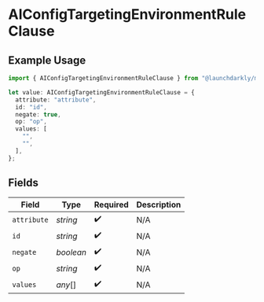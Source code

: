 # AIConfigTargetingEnvironmentRuleClause

## Example Usage

```typescript
import { AIConfigTargetingEnvironmentRuleClause } from "@launchdarkly/mcp-server/models/components";

let value: AIConfigTargetingEnvironmentRuleClause = {
  attribute: "attribute",
  id: "id",
  negate: true,
  op: "op",
  values: [
    "",
    "",
  ],
};
```

## Fields

| Field              | Type               | Required           | Description        |
| ------------------ | ------------------ | ------------------ | ------------------ |
| `attribute`        | *string*           | :heavy_check_mark: | N/A                |
| `id`               | *string*           | :heavy_check_mark: | N/A                |
| `negate`           | *boolean*          | :heavy_check_mark: | N/A                |
| `op`               | *string*           | :heavy_check_mark: | N/A                |
| `values`           | *any*[]            | :heavy_check_mark: | N/A                |